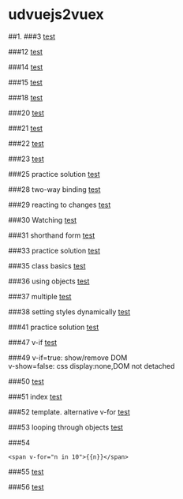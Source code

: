 # udvuejs2vuex
##1.
###3 
[test](https://jsfiddle.net/rengokantai/twu91u3e/)

###12
[test](https://jsfiddle.net/rengokantai/sv3gjja8/)

###14
[test](https://jsfiddle.net/rengokantai/s4sde93q/)

###15
[test](https://jsfiddle.net/rengokantai/rqxmg5jh/)

###18
[test](https://jsfiddle.net/rengokantai/1t34Lgu7/)

###20
[test](https://jsfiddle.net/rengokantai/7yck94o2/)

###21
[test](https://jsfiddle.net/rengokantai/87c0gtL3/)


###22
[test](https://jsfiddle.net/rengokantai/Ldowbdk4/)

###23
[test](https://jsfiddle.net/rengokantai/fhfm7j3d/)

###25 practice solution
[test](https://jsfiddle.net/rengokantai/nLz0qatr/)

###28 two-way binding
[test](https://jsfiddle.net/rengokantai/kng9h1h2/)

###29 reacting to changes
[test](https://jsfiddle.net/rengokantai/u14saLw9/)

###30 Watching
[test](https://jsfiddle.net/rengokantai/bc7wcLtv/)


###31 shorthand form
[test](https://jsfiddle.net/rengokantai/2c4od0ov/)

###33 practice solution
[test](https://jsfiddle.net/rengokantai/k7eu0rjg/)


###35 class basics
[test](https://jsfiddle.net/rengokantai/pk5outxu/)

###36 using objects
[test](https://jsfiddle.net/rengokantai/ew8ojgs7/)


###37 multiple
[test](https://jsfiddle.net/rengokantai/ko3832sc/)


###38 setting styles dynamically
[test](https://jsfiddle.net/rengokantai/kvk4ho1m/)

###41 practice solution
[test](https://jsfiddle.net/rengokantai/u2aLgqjk/)

###47 v-if
[test](https://jsfiddle.net/rengokantai/L7kgxnf7/)

###49
v-if=true: show/remove DOM  
v-show=false: css display:none,DOM not detached

###50
[test](https://jsfiddle.net/rengokantai/tyuLedx6/)

###51 index
[test](https://jsfiddle.net/rengokantai/nguwdvas/)

###52 template. alternative v-for
[test](https://jsfiddle.net/rengokantai/k04vb5zz/)


###53 looping through objects
[test](https://jsfiddle.net/rengokantai/dqphhmbe/)


###54
```
<span v-for="n in 10">{{n}}</span>
```


###55
[test](https://jsfiddle.net/rengokantai/bsarj6up/)

###56
[test](https://jsfiddle.net/rengokantai/t081h4t2/)
